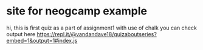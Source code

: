 # site for neogcamp example

hi, this is first quiz as a part of assignment1 with use of chalk
you can check output here
https://repl.it/@vandandave18/quizaboutseries?embed=1&output=1#index.js